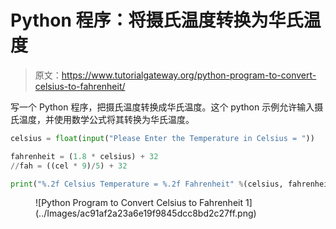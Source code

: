 # Python 程序：将摄氏温度转换为华氏温度

> 原文：<https://www.tutorialgateway.org/python-program-to-convert-celsius-to-fahrenheit/>

写一个 Python 程序，把摄氏温度转换成华氏温度。这个 python 示例允许输入摄氏温度，并使用数学公式将其转换为华氏温度。

```py
celsius = float(input("Please Enter the Temperature in Celsius = "))

fahrenheit = (1.8 * celsius) + 32
//fah = ((cel * 9)/5) + 32

print("%.2f Celsius Temperature = %.2f Fahrenheit" %(celsius, fahrenheit))
```

<figure class="wp-block-image size-large">![Python Program to Convert Celsius to Fahrenheit 1](../Images/ac91af2a23a6e19f9845dcc8bd2c27ff.png)</figure>